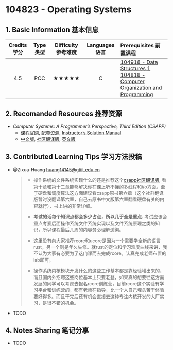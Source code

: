 # 104823 - Operating Systems

## 1. Basic Information 基本信息

| Credits 学分 | Type 类型 | Difficulty 参考难度 | Languages 语言 | Prerequisites 前置课程                                       |
| :----------: | :-------: | :-----------------: | :------------: | :----------------------------------------------------------- |
|     4.5      |    PCC    |        ★★★★★        |       C        | [104918 - Data Structures 1](../algorithms/ds1.md)<br />[104818 - Computer Organization and Programming](./org.md) |

## 2. Recomanded Resources 推荐资源

-   *Computer Systems: A Programmer’s Perspective, Third Edition (CSAPP)*
    -   [课程官网](https://csapp.cs.cmu.edu), [配套资源](https://csapp.cs.cmu.edu), [Instructor’s Solution Manual](https://z-library.sk/book/21129182/7eb230/computer-systems-a-programmers-perspective-third-edition-instructors-solution-manual.html?dsource=recommend)
    -   [中文版](https://z-library.sk/book/28525133/62ea78/深入理解计算机系统.html), [社区翻译版](https://hansimov.gitbook.io/csapp), [英文版](https://z-library.sk/book/19191715/956b43/computer-systems-a-programmers-perspective-third-edition-global-edition.html) 

## 3. Contributed Learning Tips 学习方法投稿

-   @Zixua-Huang <huang14145@gtiit.edu.cn>

    >-   操作系统的文件系统实现什么的还是推荐这个[csapp社区翻译版](https://hansimov.gitbook.io/csapp/part3/ch10-system-level-io), 看第十章和第十二章能够解决你在课上听不懂的多线程和i/o方面。至于硬盘和调度算法这方面建议看csapp原书第六章（这个社群翻译版暂时没翻译第六章，自己去原书中文版第六章翻看硬盘有关的内容就行），书上讲的非常详细。
    >
    >-   **考试的话每个知识点都会多少占点，所以几乎全是重点.** 考试应该会重点考察后面操作系统文件系统实现以及文件系统原理之类的知识，所以课程最后几周的内容务必理解透彻。
    >
    >-   这里没有向大家推荐rcore和ucore是因为一个需要学全新的语言rust，另一个则是年久失修。就rust的定位和学习难度曲线来讲，我不认为大家有必要为了这门课而去完成rcore。认真完成老师布置的lab即可。
    >-   操作系统内核模块开发什么的这些工作基本都是靠经验堆出来的，而且国内外招聘这些岗位基本上只要老登，如果真的想要往这方面发展的同学可以考虑去报名rcore训练营，目前rcore这个实验有学习平台和训练营的，都有老师在指导，比一个人自己埋头苦干体验要好得多。而且干完后还有机会直接去这种专注内核开发的大厂实习，是很不错的机会。
    
-   TODO

## 4. Notes Sharing 笔记分享

-   TODO